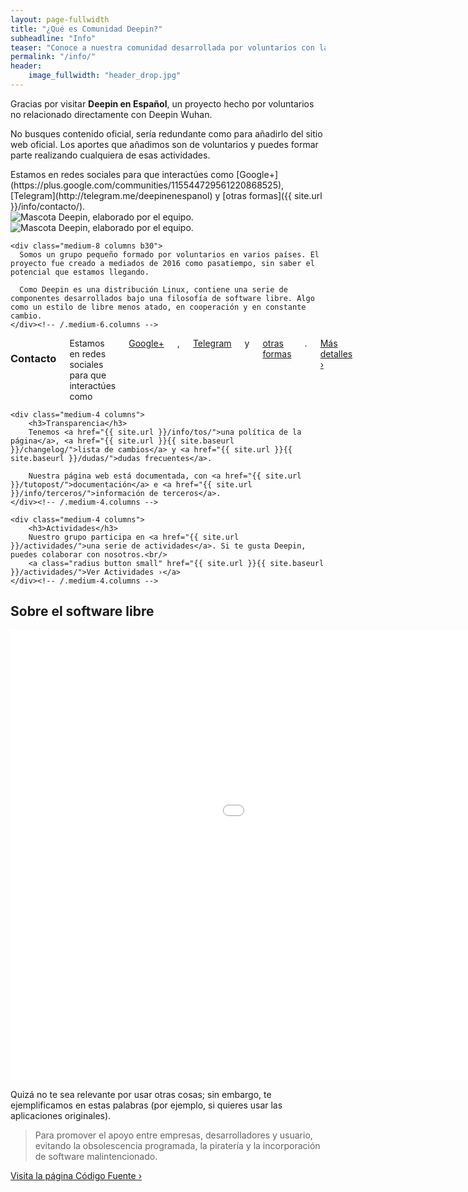 ```yaml
---
layout: page-fullwidth
title: "¿Qué es Comunidad Deepin?"
subheadline: "Info"
teaser: "Conoce a nuestra comunidad desarrollada por voluntarios con la intención de interaccionar al sistema operativo y proyectos relacionados a Linux."
permalink: "/info/"
header:
    image_fullwidth: "header_drop.jpg"
---
```


Gracias por visitar **Deepin en Español**, un proyecto hecho por voluntarios no relacionado directamente con Deepin Wuhan.

No busques contenido oficial, sería redundante como para añadirlo del sitio web oficial. Los aportes que añadimos son de voluntarios y puedes formar parte realizando cualquiera de esas actividades.

<!---Inicio documentación--->

<div class="show-for-small">
<!--Inicio sección para pantallas pequeñas--->
Estamos en redes sociales para que interactúes como [Google+](https://plus.google.com/communities/115544729561220868525), [Telegram](http://telegram.me/deepinenespanol) y [otras formas]({{ site.url }}/info/contacto/).

<div class="row">
    <div class="medium-12 columns t30">
    <img src="{{ site.urlimg }}deepinmascot.jpg" alt="Mascota Deepin, elaborado por el equipo.">
    </div><!-- /.medium-4.columns -->
</div>
<!---Fin--->
</div>

<div class="show-for-large-up">
<!--Inicio sección para pantallas grandes-->
<div class="row t60">
    <div class="medium-4 columns b30">
      <div class="row">
          <div class="medium-12 columns t30">
          <img src="{{ site.urlimg }}deepinmascot.jpg" alt="Mascota Deepin, elaborado por el equipo.">
          </div><!-- /.medium-4.columns -->
          </div>
    </div><!-- /.medium-6.columns -->

    <div class="medium-8 columns b30">
      Somos un grupo pequeño formado por voluntarios en varios países. El proyecto fue creado a mediados de 2016 como pasatiempo, sin saber el potencial que estamos llegando.

      Como Deepin es una distribución Linux, contiene una serie de componentes desarrollados bajo una filosofía de software libre. Algo como un estilo de libre menos atado, en cooperación y en constante cambio.
    </div><!-- /.medium-6.columns -->
</div><!-- /.row -->


<div class="row t30">
    <div class="medium-4 columns">
        <h3>Contacto</h3>
        Estamos en redes sociales para que interactúes como <a href="https://plus.google.com/communities/115544729561220868525"> Google+</a>, <a href="http://telegram.me/deepinenespanol">Telegram</a> y <a href="{{ site.url }}/info/contacto/">otras formas</a>.<br/>
        <a class="radius button small" href="{{ site.url }}{{ site.baseurl }}/info/contacto/">Más detalles ›</a>
    </div><!-- /.medium-4.columns -->

    <div class="medium-4 columns">
        <h3>Transparencia</h3>
        Tenemos <a href="{{ site.url }}/info/tos/">una política de la página</a>, <a href="{{ site.url }}{{ site.baseurl }}/changelog/">lista de cambios</a> y <a href="{{ site.url }}{{ site.baseurl }}/dudas/">dudas frecuentes</a>.

        Nuestra página web está documentada, con <a href="{{ site.url }}/tutopost/">documentación</a> e <a href="{{ site.url }}/info/terceros/">información de terceros</a>.
    </div><!-- /.medium-4.columns -->

    <div class="medium-4 columns">
        <h3>Actividades</h3>
        Nuestro grupo participa en <a href="{{ site.url }}/actividades/">una serie de actividades</a>. Si te gusta Deepin, puedes colaborar con nosotros.<br/>
        <a class="radius button small" href="{{ site.url }}{{ site.baseurl }}/actividades/">Ver Actividades ›</a>
    </div><!-- /.medium-4.columns -->

</div><!-- /.row -->
<!--Fin-->
</div>

<!---Fin documentación--->

## Sobre el software libre
<div class="flex-video">
        <iframe width="1280" height="720" src="//www.youtube.com/embed/dBAqsfE512g" frameborder="0" allowfullscreen></iframe>
</div>

Quizá no te sea relevante por usar otras cosas; sin embargo, te ejemplificamos en estas palabras (por ejemplo, si quieres usar las aplicaciones originales).

>Para promover el apoyo entre empresas, desarrolladores y usuario, evitando la obsolescencia programada, la piratería y la incorporación de software malintencionado.

<a class="radius button small" href="{{ site.url }}{{ site.baseurl }}/source/">Visita la página Código Fuente ›</a>
